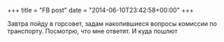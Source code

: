 +++
title = "FB post"
date = "2014-06-10T23:42:58+00:00"
+++

Завтра пойду в горсовет, задам накопившиеся вопросы комиссии по транспорту. Посмотрю, что мне ответят. И куда пошлют



